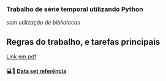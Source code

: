 ### Trabalho de série temporal utilizando Python
*sem utilização de bibliotecas*

## Regras do trabalho, e tarefas principais
[Link em pdf](https://docs.google.com/viewer?a=v&pid=sites&srcid=ZGVmYXVsdGRvbWFpbnx3aWxsemFsfGd4OjVlMGJmOWY0NzczNTFlMGQ)


  #### :computer::page_facing_up: [Data set referência](http://timeseriesclassification.com/description.php?Dataset=ProximalPhalanxTW)



